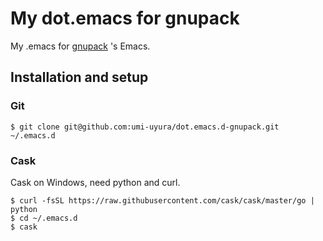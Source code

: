 My dot.emacs for gnupack
========================

My .emacs for [gnupack](http://gnupack.osdn.jp/) 's Emacs.


Installation and setup
----------------------

### Git

```
$ git clone git@github.com:umi-uyura/dot.emacs.d-gnupack.git ~/.emacs.d
```

### Cask

Cask on Windows, need python and curl.

```
$ curl -fsSL https://raw.githubusercontent.com/cask/cask/master/go | python
$ cd ~/.emacs.d
$ cask
```
